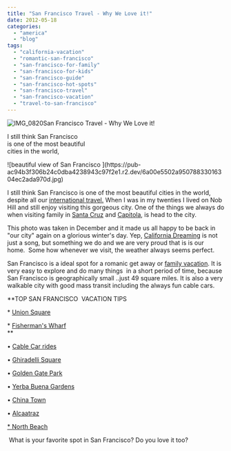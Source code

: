 ```yaml
---
title: "San Francisco Travel - Why We Love it!"
date: 2012-05-18
categories: 
  - "america"
  - "blog"
tags: 
  - "california-vacation"
  - "romantic-san-francisco"
  - "san-francisco-for-family"
  - "san-francisco-for-kids"
  - "san-francisco-guide"
  - "san-francisco-hot-spots"
  - "san-francisco-travel"
  - "san-francisco-vacation"
  - "travel-to-san-francisco"
---
```


![IMG_0820](https://pub-ac94b3f306b24c0dba4238943c97f2e1.r2.dev/6a00e5502a95078833016765df4828970b.jpg)San Francisco Travel - Why We Love it!

I still think San Francisco  
is one of the most beautiful  
cities in the world,

<!--more--> ![beautiful view of San Francisco ](https://pub-ac94b3f306b24c0dba4238943c97f2e1.r2.dev/6a00e5502a95078833016304ec2ada970d.jpg)

I still think San Francisco is one of the most beautiful cities in the world, despite all our [international travel.](https://pub-ac94b3f306b24c0dba4238943c97f2e1.r2.dev/2009/04/how-to-travel-the-world-as-a-digital-nomad-family.html "International travel") When I was in my twenties I lived on Nob Hill and still enjoy visiting this gorgeous city. One of the things we always do when visiting family in [Santa Cruz](https://pub-ac94b3f306b24c0dba4238943c97f2e1.r2.dev/2010/10/family-travel-santa-cruz-california-beautiful-beach-house-homeaway-luxury-rental-home.html "Santa cruz, california") [](https://pub-ac94b3f306b24c0dba4238943c97f2e1.r2.dev/2010/10/family-travel-santa-cruz-california-beautiful-beach-house-homeaway-luxury-rental-home.html "Santa cruz, california")and [Capitola](https://pub-ac94b3f306b24c0dba4238943c97f2e1.r2.dev/2012/02/beautiful-capitola-californias-oldest-beach.html "Visiting capitola, california"), is head to the city.

This photo was taken in December and it made us all happy to be back in "our city" again on a glorious winter's day. Yep, [California Dreaming](https://pub-ac94b3f306b24c0dba4238943c97f2e1.r2.dev/2012/01/california-beach-new-years-day.html "California dreaming") is not just a song, but something we do and we are very proud that is is our home.  Some how whenever we visit, the weather always seems perfect.  
  
San Francisco is a ideal spot for a romanic get away or [family vacation](https://pub-ac94b3f306b24c0dba4238943c97f2e1.r2.dev/2011/01/family-vacation-san-francisco-fairmont-review-family-friendly-best-luxury-hotel-with-kids.html "SF family vacation"). It is very easy to explore and do many things  in a short period of time, because San Francisco is geographically small ..just 49 square miles. It is also a very walkable city with good mass transit including the always fun [](http://www.sfcablecar.com/ "cable cars")cable cars.  
  

**TOP SAN FRANCISCO  VACATION TIPS  
  
\* [Union Square](http://en.wikipedia.org/wiki/Union_Square,_San_Francisco "Union square sf")  
  
\* [Fisherman's Wharf](http://www.fishermanswharf.org/ "fishermans wharf")  
**

• [Cable Car rides](http://www.sfcablecar.com/ "Cable Car Rides")

• [Ghiradelli Square](http://www.ghirardellisq.com/ "ghirardelli square")

• [Golden Gate Park](http://www.golden-gate-park.com/ "Golden gate park")

• [Yerba Buena Gardens](http://www.yerbabuenagardens.com/index.html "Yerba buena gardens")

• [China Town](http://www.sanfranciscochinatown.com/ "chinatown")

• [Alcaatraz](http://www.alcatrazcruises.com/ "alcatraz")

[\* North Beach](http://en.wikipedia.org/wiki/North_Beach,_San_Francisco "north beach")

 What is your favorite spot in San Francisco? Do you love it too?
